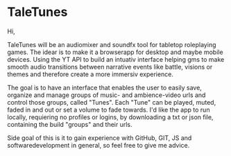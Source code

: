 # TaleTunes

Hi,

TaleTunes will be an audiomixer and soundfx tool for tabletop roleplaying games.
The idear is to make it a browserapp for desktop and maybe mobile devices.
Using the YT API to build an intuativ interface helping gms to make smooth audio transitions 
between narrative events like battle, visions or themes and therefore create a more immersiv experience.  

The goal is to have an interface that enables the user to easily save, 
organize and manage groups of music- and ambience-video urls and control those groups,
called "Tunes". Each "Tune" can be played, muted, faded in and out or set a volume to fade towards. 
I'd like the app to run locally, requiering no profiles or logins, by downloading a txt or json file, 
containing the build "groups" and their urls. 

Side goal of this is it to gain experience with GitHub, GIT, JS and softwaredevelopment in general,
so feel free to give me advice.
